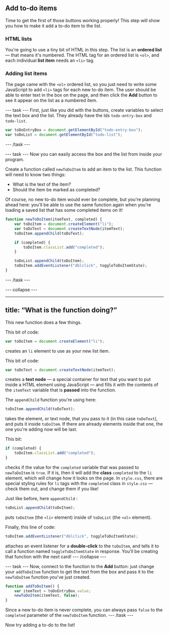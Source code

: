 ## Add to-do items
Time to get the first of those buttons working properly! This step will show you how to make it add a to-do item to the list.

### HTML lists
You're going to use a tiny bit of HTML in this step. The list is an **ordered list** — that means it's numbered. The HTML tag for an ordered list is `<ol>`, and each individual **list item** needs an `<li>` tag.

### Adding list items
The page came with the `<ol>` ordered list, so you just need to write some JavaScript to add `<li>` tags for each new to-do item. The user should be able to enter text in the box on the page, and then click the **Add** button to see it appear on the list as a numbered item.

--- task ---
First, just like you did with the buttons, create variables to select the text box and the list. They already have the Ids `todo-entry-box` and `todo-list`.

```JavaScript
var toDoEntryBox = document.getElementById("todo-entry-box");
var toDoList = document.getElementById("todo-list");
```
--- /task ---

--- task ---
Now you can easily access the box and the list from inside your program.

Create a function called `newToDoItem` to add an item to the list. This function will need to know two things:
  - What is the text of the item?
  - Should the item be marked as completed?

Of course, no new to-do item would ever be complete, but you're planning ahead here: you'll be able to use the same function again when you're loading a saved list that has some completed items on it!

```JavaScript
function newToDoItem(itemText, completed) {
    var toDoItem = document.createElement("li");
    var toDoText = document.createTextNode(itemText);
    toDoItem.appendChild(toDoText);

    if (completed) {
        toDoItem.classList.add("completed");
    }

    toDoList.appendChild(toDoItem);
    toDoItem.addEventListener("dblclick", toggleToDoItemState);
}
```

--- /task ---

--- collapse ---

---
title: “What is the function doing?”
---
This new function does a few things.

This bit of code:
```JavaScript
var toDoItem = document.createElement("li");
```
creates an `li` element to use as your new list item.

This bit of code:
```JavaScript
var toDoText = document.createTextNode(itemText);
```
creates a **text node** — a special container for text that you want to put inside a HTML element using JavaScript — and fills it with the contents of the `itemText` variable that is **passed** into the function.

The `appendChild` function you're using here:
```JavaScript
toDoItem.appendChild(toDoText);
```
takes the element, or text node, that you pass to it (in this case `toDoText`), and puts it inside `toDoItem`. If there are already elements inside that one, the one you're adding now will be last.

This bit:
```JavaScript
if (completed) {
    toDoItem.classList.add("completed");
}
```
checks if the value for the `completed` variable that was passed to `newToDoItem` is `true`. If it is, then it will add the **class** `completed` to the `li` element, which will change how it looks on the page. In `style.css`, there are special styling rules for `li` tags with the `completed` class in `style.css` — check them out, and change them if you like!

Just like before, here `appendChild` :
```JavaScript
toDoList.appendChild(toDoItem);
```
puts `toDoItem` (the `<li>` element) inside of `toDoList` (the `<ol>` element).

Finally, this line of code:
```JavaScript
toDoItem.addEventListener("dblclick", toggleToDoItemState);
```
attaches an event listener for a **double-click** to the `toDoItem`, and tells it to call a function named `toggleToDoItemState` in response. You'll be creating that function with the next card!
--- /collapse ---

--- task ---
Now, connect to the function to the **Add** button: just change your `addToDoItem` function to get the text from the box and pass it to the `newToDoItem` function you've just created.

```JavaScript
function addToDoItem() {
    var itemText = toDoEntryBox.value;
    newToDoItem(itemText, false);
}
```
Since a new to-do item is never complete, you can always pass `false` to the `completed` parameter of the `newToDoItem` function.
--- /task ---

Now try adding a to-do to the list!
